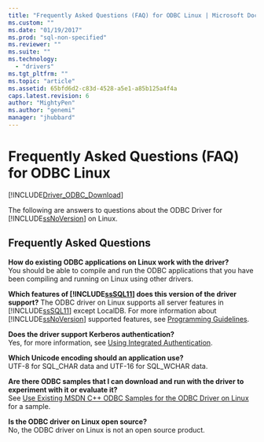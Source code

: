 ```yaml
---
title: "Frequently Asked Questions (FAQ) for ODBC Linux | Microsoft Docs"
ms.custom: ""
ms.date: "01/19/2017"
ms.prod: "sql-non-specified"
ms.reviewer: ""
ms.suite: ""
ms.technology: 
  - "drivers"
ms.tgt_pltfrm: ""
ms.topic: "article"
ms.assetid: 65bfd6d2-c83d-4528-a5e1-a85b125a4f4a
caps.latest.revision: 6
author: "MightyPen"
ms.author: "genemi"
manager: "jhubbard"
---
```

# Frequently Asked Questions (FAQ) for ODBC Linux
[!INCLUDE[Driver_ODBC_Download](../../../includes/driver_odbc_download.md)]

The following are answers to questions about the ODBC Driver for [!INCLUDE[ssNoVersion](../../../includes/ssnoversion_md.md)] on Linux.  
  
## Frequently Asked Questions  
**How do existing ODBC applications on Linux work with the driver?**  
You should be able to compile and run the ODBC applications that you have been compiling and running on Linux using other drivers.  
  
**Which features of [!INCLUDE[ssSQL11](../../../includes/sssql11_md.md)] does this version of the driver support?**
The ODBC driver on Linux supports all server features in [!INCLUDE[ssSQL11](../../../includes/sssql11_md.md)] except LocalDB. For more information about [!INCLUDE[ssNoVersion](../../../includes/ssnoversion_md.md)] supported features, see [Programming Guidelines](../../../connect/odbc/linux/programming-guidelines.md).  
  
**Does the driver support Kerberos authentication?**  
Yes, for more information, see [Using Integrated Authentication](../../../connect/odbc/linux/using-integrated-authentication.md).  
  
**Which Unicode encoding should an application use?**  
UTF-8 for SQL_CHAR data and UTF-16 for SQL_WCHAR data.  
  
**Are there ODBC samples that I can download and run with the driver to experiment with it or evaluate it?**  
See [Use Existing MSDN C++ ODBC Samples for the ODBC Driver on Linux](http://blogs.msdn.com/b/sqlblog/archive/2012/01/26/use-existing-msdn-c-odbc-samples-for-microsoft-linux-odbc-driver.aspx) for a sample.  
  
**Is the ODBC driver on Linux open source?**  
No, the ODBC driver on Linux is not an open source product.  
